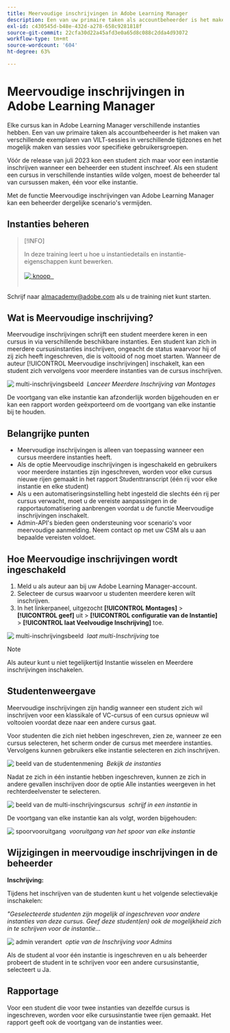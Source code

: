 ```yaml
---
title: Meervoudige inschrijvingen in Adobe Learning Manager
description: Een van uw primaire taken als accountbeheerder is het maken van verschillende exemplaren van VILT-sessies in verschillende tijdzones en het mogelijk maken van sessies voor specifieke gebruikersgroepen.
exl-id: c430545d-b48e-432d-a278-658c9281818f
source-git-commit: 22cfa30d22a45afd3e0a65d8c088c2dda4d93072
workflow-type: tm+mt
source-wordcount: '604'
ht-degree: 63%

---
```


# Meervoudige inschrijvingen in Adobe Learning Manager

Elke cursus kan in Adobe Learning Manager verschillende instanties hebben. Een van uw primaire taken als accountbeheerder is het maken van verschillende exemplaren van VILT-sessies in verschillende tijdzones en het mogelijk maken van sessies voor specifieke gebruikersgroepen.

Vóór de release van juli 2023 kon een student zich maar voor een instantie inschrijven wanneer een beheerder een student inschreef. Als een student een cursus in verschillende instanties wilde volgen, moest de beheerder tal van cursussen maken, één voor elke instantie.

Met de functie Meervoudige inschrijvingen van Adobe Learning Manager kan een beheerder dergelijke scenario&#39;s vermijden.

## Instanties beheren

>[!INFO]
>
>In deze training leert u hoe u instantiedetails en instantie-eigenschappen kunt bewerken.<br><br>[![&#x200B; knoop &#x200B;](assets/launch-training-button.png) &#x200B;](https://content.adobelearningmanageracademy.com/app/learner?accountId=98632#/course/8318912) </br></br>

Schrijf naar <almacademy@adobe.com> als u de training niet kunt starten.

## Wat is Meervoudige inschrijving?

Meervoudige inschrijvingen schrijft een student meerdere keren in een cursus in via verschillende beschikbare instanties.  Een student kan zich in meerdere cursusinstanties inschrijven, ongeacht de status waarvoor hij of zij zich heeft ingeschreven, die is voltooid of nog moet starten. Wanneer de auteur [!UICONTROL Meervoudige inschrijvingen] inschakelt, kan een student zich vervolgens voor meerdere instanties van de cursus inschrijven.

![&#x200B; multi-inschrijvingsbeeld &#x200B;](assets/multi-enrollment-author.png)
*Lanceer Meerdere Inschrijving van Montages*

De voortgang van elke instantie kan afzonderlijk worden bijgehouden en er kan een rapport worden geëxporteerd om de voortgang van elke instantie bij te houden.

## Belangrijke punten

* Meervoudige inschrijvingen is alleen van toepassing wanneer een cursus meerdere instanties heeft.
* Als de optie Meervoudige inschrijvingen is ingeschakeld en gebruikers voor meerdere instanties zijn ingeschreven, worden voor elke cursus nieuwe rijen gemaakt in het rapport Studenttranscript (één rij voor elke instantie en elke student)
* Als u een automatiseringsinstelling hebt ingesteld die slechts één rij per cursus verwacht, moet u de vereiste aanpassingen in de rapportautomatisering aanbrengen voordat u de functie Meervoudige inschrijvingen inschakelt.
* Admin-API&#39;s bieden geen ondersteuning voor scenario&#39;s voor meervoudige aanmelding. Neem contact op met uw CSM als u aan bepaalde vereisten voldoet.

## Hoe Meervoudige inschrijvingen wordt ingeschakeld

1. Meld u als auteur aan bij uw Adobe Learning Manager-account.
1. Selecteer de cursus waarvoor u studenten meerdere keren wilt inschrijven.
1. In het linkerpaneel, uitgezocht **[!UICONTROL Montages]** > **[!UICONTROL geef]** uit > **[!UICONTROL configuratie van de Instantie]** > **[!UICONTROL laat Veelvoudige Inschrijving]** toe.

![&#x200B; multi-inschrijvingsbeeld &#x200B;](assets/multi-enrollment-author.png)
*laat multi-Inschrijving* toe

>[!NOTE]
>
>Als auteur kunt u niet tegelijkertijd Instantie wisselen en Meerdere inschrijvingen inschakelen.

## Studentenweergave

Meervoudige inschrijvingen zijn handig wanneer een student zich wil inschrijven voor een klassikale of VC-cursus of een cursus opnieuw wil voltooien voordat deze naar een andere cursus gaat.

Voor studenten die zich niet hebben ingeschreven, zien ze, wanneer ze een cursus selecteren, het scherm onder de cursus met meerdere instanties. Vervolgens kunnen gebruikers elke instantie selecteren en zich inschrijven.

![&#x200B; beeld van de studentenmening &#x200B;](assets/learner-view.png)
*Bekijk de instanties*

Nadat ze zich in één instantie hebben ingeschreven, kunnen ze zich in andere gevallen inschrijven door de optie Alle instanties weergeven in het rechterdeelvenster te selecteren.

![&#x200B; beeld van de multi-inschrijvingscursus &#x200B;](assets/enroll-instance.png)
*schrijf in een instantie* in

De voortgang van elke instantie kan als volgt, worden bijgehouden:

![&#x200B; spoorvooruitgang &#x200B;](assets/check-progress.png)
*vooruitgang van het spoor van elke instantie*

## Wijzigingen in meervoudige inschrijvingen in de beheerder

**Inschrijving:**

Tijdens het inschrijven van de studenten kunt u het volgende selectievakje inschakelen:

*&quot;Geselecteerde studenten zijn mogelijk al ingeschreven voor andere instanties van deze cursus. Geef deze student(en) ook de mogelijkheid zich in te schrijven voor de instantie...*

![&#x200B; admin verandert &#x200B;](assets/admin-changes.png)
*optie van de Inschrijving voor Admins*

Als de student al voor één instantie is ingeschreven en u als beheerder probeert de student in te schrijven voor een andere cursusinstantie, selecteert u Ja.

## Rapportage

Voor een student die voor twee instanties van dezelfde cursus is ingeschreven, worden voor elke cursusinstantie twee rijen gemaakt. Het rapport geeft ook de voortgang van de instanties weer.
